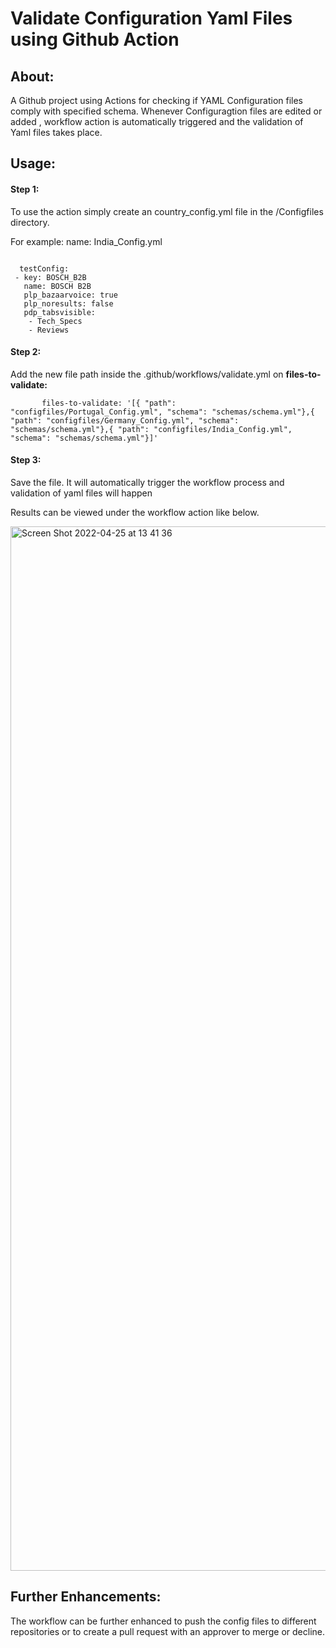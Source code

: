   # Validate Configuration Yaml Files using  Github Action

## About:

A Github project using  Actions for checking if YAML Configuration files comply with specified schema. Whenever Configuragtion files are edited or added , workflow action is automatically triggered and the validation of Yaml files takes place.

  
## Usage:

#### Step 1:
To use the action simply create an country_config.yml file in the /Configfiles directory. 

For example:
name: India_Config.yml

```

  testConfig:
 - key: BOSCH_B2B
   name: BOSCH B2B
   plp_bazaarvoice: true
   plp_noresults: false
   pdp_tabsvisible:
    - Tech_Specs
    - Reviews
```
#### Step 2:
 Add the new file path inside the .github/workflows/validate.yml on **files-to-validate:**
 
 ```
        files-to-validate: '[{ "path": "configfiles/Portugal_Config.yml", "schema": "schemas/schema.yml"},{ "path": "configfiles/Germany_Config.yml", "schema": "schemas/schema.yml"},{ "path": "configfiles/India_Config.yml", "schema": "schemas/schema.yml"}]'

```
#### Step 3:

  Save the file. It will automatically trigger the workflow process and validation of yaml files will happen

Results can be viewed under the workflow action like below.

<img width="1671" alt="Screen Shot 2022-04-25 at 13 41 36" src="https://user-images.githubusercontent.com/104023149/165082121-2f4328d9-93e7-432d-9edb-65257ff017aa.png">

## Further Enhancements:
The workflow can be further enhanced to push the config files to different repositories or to create a pull request with an approver to merge or decline.



